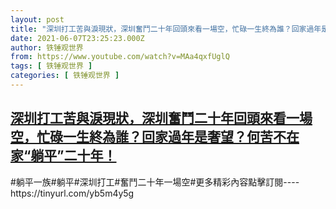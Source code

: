 ```yaml
---
layout: post
title: "深圳打工苦與淚現狀，深圳奮鬥二十年回頭來看一場空，忙碌一生終為誰？回家過年是奢望？何苦不在家“躺平”二十年！"
date: 2021-06-07T23:25:23.000Z
author: 铁锤观世界
from: https://www.youtube.com/watch?v=MAa4qxfUglQ
tags: [ 铁锤观世界 ]
categories: [ 铁锤观世界 ]
---
```

<!--1623108323000-->
[深圳打工苦與淚現狀，深圳奮鬥二十年回頭來看一場空，忙碌一生終為誰？回家過年是奢望？何苦不在家“躺平”二十年！](https://www.youtube.com/watch?v=MAa4qxfUglQ)
------

<div>
#躺平一族#躺平#深圳打工#奮鬥二十年一場空#更多精彩內容點擊訂閱----https://tinyurl.com/yb5m4y5g
</div>
